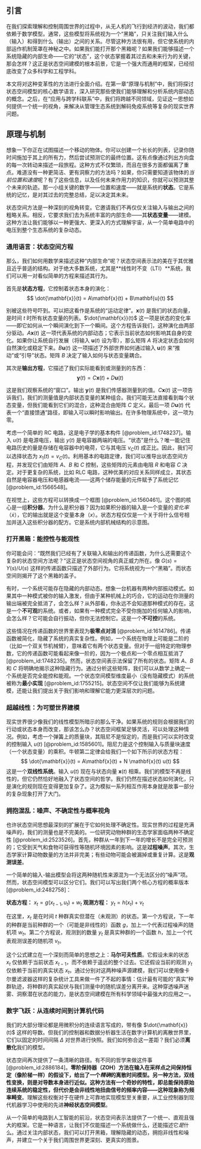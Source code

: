 ## 引言
在我们探索理解和控制周围世界的过程中，从无人机的飞行到经济的波动，我们都依赖于数学模型。通常，这些模型将系统视为一个“黑箱”，只关注我们输入什么（输入）和得到什么（输出）之间的关系。尽管这种方法很有用，但它使系统的内部运作机制笼罩在神秘之中。如果我们能打开那个黑箱呢？如果我们能够描述一个系统隐藏的内部生命——它的“状态”，这个状态掌握着其过去和未来行为的关键，那会怎样？这正是状态空间建模的根本前景，它是一个强大而通用的框架，已经彻底改变了众多科学和工程学科。

本文将对这种变革性的方法进行全面介绍。在第一章“原理与机制”中，我们将探讨状态空间模型的核心数学语言，深入研究那些使我们能够理解和分析系统内部动态的概念。之后，在“应用与跨学科联系”中，我们将跨越不同领域，见证这一思想如何提供一个统一的视角，来解决从管理生态系统到解码免疫系统等复杂的现实世界问题。

## 原理与机制

想象一下你正在试图描述一个移动的物体。你可以创建一个长长的列表，记录你随时间施加于其上的所有力，然后尝试预测它的最终位置。这有点像通过列出方向盘的每一次转动来描述一段旅程。这种方式不仅繁琐，而且在很多方面都偏离了重点。难道没有一种更简洁、更有洞察力的方法吗？如果，你只需要知道该物体的*当前位置和速度*呢？有了这些信息，以及任何未来作用力的知识，你就可以预测其整个未来的轨迹。那一小组关键的数字——位置和速度——就是系统的**状态**。它是系统的记忆，是对其过去的完整总结，足以决定其未来。

状态空间方法是一种深刻的视角转变。它邀请我们不再仅仅关注输入与输出之间的粗略关系。相反，它要求我们去为系统丰富的内部生命——其**状态变量**——建模。这种方法让我们能够以一种更强大、更深入的方式理解宇宙，从一个简单电路中的电压到整个生态系统的复杂动态。

### 通用语言：状态空间方程

那么，我们如何用数学来描述这种“内部生命”呢？状态空间表示法的美在于其优雅且近乎普适的结构。对于绝大多数系统，尤其是**线性时不变（LTI）**系统，我们可以用一对看似简单的方程来描述其行为。

首先是**状态方程**，它控制着状态本身的演化：
$$
\dot{\mathbf{x}}(t) = A\mathbf{x}(t) + B\mathbf{u}(t)
$$

别被这些符号吓到。可以把这看作是系统的“运动定律”。$\mathbf{x}(t)$ 是我们的状态向量，是时间 $t$ 时所有状态变量的列表。$\dot{\mathbf{x}}(t)$ 这一项是状态的变化率——即它如何从一个瞬间演化到下一个瞬间。这个方程告诉我们，这种演化由两部分驱动。$A\mathbf{x}(t)$ 这一项代表系统的内部动态；它表示当前状态如何影响其自身的变化。如果你让系统自行发展（将输入 $\mathbf{u}(t)$ 设为零），那么矩阵 $A$ 将决定状态会如何自然演化或稳定下来。$B\mathbf{u}(t)$ 这一项描述了外部世界如何通过输入 $\mathbf{u}(t)$ 来“推动”或“引导”状态。矩阵 $B$ 决定了输入如何与状态变量耦合。

其次是**输出方程**，它描述了我们实际能看到或测量到的东西：
$$
\mathbf{y}(t) = C\mathbf{x}(t) + D\mathbf{u}(t)
$$

这是我们观察系统的“窗口”。输出 $\mathbf{y}(t)$ 是我们传感器测量到的值。$C\mathbf{x}(t)$ 这一项告诉我们，我们的测量值是内部状态变量的某种组合。我们可能无法直接看到每个状态变量，但我们能看到它们的混合，这种混合由矩阵 $C$ 定义。最后一项 $D\mathbf{u}(t)$ 代表一个“直接馈通”路径，即输入可以瞬时影响输出。在许多物理系统中，这一项为零。

考虑一个简单的 RC 电路，这是电子学的基本构件 [@problem_id:1748237]。输入 $u(t)$ 是电源电压，输出 $y(t)$ 是电容器两端的电压。“状态”是什么？唯一能记住电路历史的量是存储在电容器中的电荷，它与其电压 $v_C(t)$ 成正比。因此，我们可以选择状态为 $x_1(t) = v_C(t)$。利用基本的电路定律，我们可以推导出状态空间方程，并发现它们由矩阵 $A$、$B$ 和 $C$ 控制，这些矩阵的元素由电阻 $R$ 和电容 $C$ 决定。对于更复杂的系统，比如 RLC 电路，这种优美的对应关系同样成立，其状态自然是电容器电压和电感器电流——这两个储存能量的元件赋予了系统记忆 [@problem_id:1566548]。

在视觉上，这些方程可以转换成一个框图 [@problem_id:1560461]。这个图的核心是一组**积分器**。为什么是积分器？因为如果积分器的输入是一个变量的*变化率*（$\dot{x}$），它的输出就是这个变量本身（$x$）。状态方程仅仅是一个关于将什么信号相加并送入这些积分器的配方。它是系统内部机械结构的示意图。

### 打开黑箱：能控性与能观性

你可能会问：“既然我们已经有了关联输入和输出的传递函数，为什么还需要这个复杂的状态空间方法呢？”这正是状态空间视角的真正威力所在。像 $G(s) = Y(s)/U(s)$ 这样的传递函数只描述了外部行为。它将系统视为一个“黑箱”。而状态空间则揭开了这个黑箱的盖子。

有时，一个系统可能存在隐藏的内部动态。想象一台机器有两种内部振动模式。如果其中一种模式被你的输入激发，但由于某种机械上的巧合，它的运动在你测量的输出端被完全抵消了，会怎么样？从外部看，你永远不会知道那种模式的存在。这是一个**不可观**的系统。或者，如果有一种模式完全不受你施加的任何输入的影响，会怎么样？它可能会自行振动，但你无法控制它。这是一个**不可控**的系统。

这些情况在传递函数的世界里表现为**极零点对消** [@problem_id:1614786]。传递函数被简化，隐藏了系统的真实复杂性。例如，一个系统在物理上可能是二阶的（比如一个双关节机械臂），意味着它有两个状态变量。但对于一组特定的物理参数，它的传递函数可能看起来像一阶的，因为一个极点和一个零点相互抵消了 [@problem_id:1748235]。然而，状态空间表示法保留了所有的状态。矩阵 $A$、$B$ 和 $C$ 将明确地揭示这种隐藏行为。通过分析这些矩阵，我们可以从数学上确定一个系统是否完全能控和能观。一个状态空间模型维度最小（没有隐藏模式）的系统被称为**最小实现** [@problem_id:1755215]。状态空间不仅让我们能够为系统建模，还能让我们提出关于我们影响和理解它能力更深层次的问题。

### 超越线性：为可塑世界建模

现实世界很少像我们的线性模型所暗示的那么干净。如果系统的规则会根据我们的行动或状态本身而改变，那该怎么办？状态空间框架足够灵活，可以处理这种情况。例如，考虑一个弹簧上的质量块，其阻尼不是恒定的，而是我们可以实时改变的控制输入 $u(t)$ [@problem_id:1585601]。阻尼力是这个控制输入与质量块速度（一个状态变量）的乘积。牛顿第二定律会给我们一个如下所示的状态方程：
$$
\dot{\mathbf{x}}(t) = A\mathbf{x}(t) + N \mathbf{x}(t) u(t)
$$
这是一个**双线性系统**。输入 $u(t)$ 现在与状态向量 $\mathbf{x}(t)$ 相乘。我们的模型不再是线性的，但它仍然恰好地融入了状态空间的哲学。我们仍然在描述状态如何演化，只是演化的规则现在变得更加复杂了。这为模拟一系列相互作用本身就是故事一部分的复杂现象打开了大门。

### 拥抱混乱：噪声、不确定性与概率视角

也许状态空间思想最深刻的扩展在于它如何处理不确定性。现实世界的过程是充满噪声的，我们的测量也是不完美的。一位研究动物种群的生态学家面临两种不确定性 [@problem_id:2523526]。首先，种群从一年到下一年的增长不是完全可预测的；它受到天气和食物可获得性等随机环境因素的影响。这是**过程噪声**。其次，生态学家计算动物数量的方法并非完美；有些动物可能会被漏掉或重复计算。这是**观测误差**。

一个简单的输入-输出模型会将这两种随机性来源混为一个无法区分的“噪声”项。然而，状态空间模型可以区分它们。我们可以写出我们两个核心方程的概率版本 [@problem_id:2482758]：

**状态方程：** $x_t = g(x_{t-1}, u_t) + w_t$
**观测方程：** $y_t = h(x_t) + v_t$

在这里，$x_t$ 是在时间 $t$ 种群真实但潜在（未观测）的状态。第一个方程说，下一年的种群是当前种群的一个（可能是非线性的）函数 $g$，加上一个代表过程噪声的随机项 $w_t$。第二个方程说，观测到的数量 $y_t$ 是真实种群的一个函数 $h$，加上一个代表观测误差的随机项 $v_t$。

这个公式建立在一个深刻而简单的思想之上：**马尔可夫性质**。它假设未来的状态 $x_t$ 仅依赖于当前状态 $x_{t-1}$，而不依赖于遥远的整个过去。它还假设当前的观测 $y_t$ 仅依赖于当前的真实状态 $x_t$。通过分别对这两种噪声源建模，我们可以使用像卡尔曼滤波器这样的复杂统计工具来做一件了不起的事情：估计最有可能的“真实”种群轨迹，将种群的真实起伏与我们测量中的随机误差分离开来。这种穿透噪声迷雾、洞察潜在状态的能力，是状态空间建模在所有科学领域中最强大的应用之一。

### 数字飞跃：从连续时间到计算机代码

我们的大部分理论都是用微积分的连续语言写成的，带有像 $\dot{\mathbf{x}}(t)$ 这样的导数。但我们的控制器和数据分析器生活在数字计算机的离散世界里，它们以固定的时间间隔 $\Delta$ 对世界进行快照。我们如何弥合这一差距？我们必须**离散化**我们的模型。

状态空间再次提供了一条清晰的路径。有不同的哲学来做这件事 [@problem_id:2886184]。**零阶保持器（ZOH）**方法在输入在采样点之间保持恒定（像阶梯一样）的假设下，给出了一个*精确*的离散时间模型。另一种方法，**双线性变换**，则是对导数本身进行近似。这种方法有一个奇妙的特性，即总能保持原始连续系统的稳定性，但代价是会非线性地扭曲信号的频率内容——这种现象称为**频率畸变**。理解这些权衡对于在硬件上可靠地实现模型至关重要，从工业控制器到现代机器学习中使用的先进**神经状态空间模型**。

从一个简单的电路到人工智能的前沿，状态空间表示法提供了一个统一、直观且强大的框架。它是一种语言，让我们不仅能描述一个系统做什么，还能描述它*是*什么。通过关注内部状态，我们可以打开黑箱，理解隐藏的动态，拥抱非线性和噪声，并建立一个关于我们周围世界更深刻、更真实的图景。


